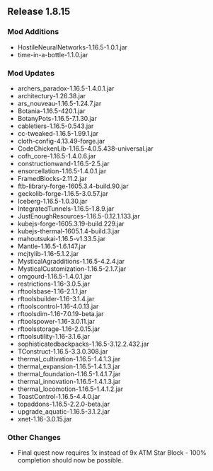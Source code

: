 ## Release 1.8.15

### Mod Additions
- HostileNeuralNetworks-1.16.5-1.0.1.jar
- time-in-a-bottle-1.1.0.jar
### Mod Updates
- archers_paradox-1.16.5-1.4.0.1.jar
- architectury-1.26.38.jar
- ars_nouveau-1.16.5-1.24.7.jar
- Botania-1.16.5-420.1.jar
- BotanyPots-1.16.5-7.1.30.jar
- cabletiers-1.16.5-0.543.jar
- cc-tweaked-1.16.5-1.99.1.jar
- cloth-config-4.13.49-forge.jar
- CodeChickenLib-1.16.5-4.0.5.438-universal.jar
- cofh_core-1.16.5-1.4.0.6.jar
- constructionwand-1.16.5-2.5.jar
- ensorcellation-1.16.5-1.4.0.1.jar
- FramedBlocks-2.11.2.jar
- ftb-library-forge-1605.3.4-build.90.jar
- geckolib-forge-1.16.5-3.0.57.jar
- Iceberg-1.16.5-1.0.30.jar
- IntegratedTunnels-1.16.5-1.8.9.jar
- JustEnoughResources-1.16.5-0.12.1.133.jar
- kubejs-forge-1605.3.19-build.229.jar
- kubejs-thermal-1605.1.4-build.3.jar
- mahoutsukai-1.16.5-v1.33.5.jar
- Mantle-1.16.5-1.6.147.jar
- mcjtylib-1.16-5.1.2.jar
- MysticalAgradditions-1.16.5-4.2.4.jar
- MysticalCustomization-1.16.5-2.1.7.jar
- omgourd-1.16.5-1.4.0.1.jar
- restrictions-1.16-3.0.5.jar
- rftoolsbase-1.16-2.1.1.jar
- rftoolsbuilder-1.16-3.1.4.jar
- rftoolscontrol-1.16-4.0.13.jar
- rftoolsdim-1.16-7.0.19-beta.jar
- rftoolspower-1.16-3.0.11.jar
- rftoolsstorage-1.16-2.0.15.jar
- rftoolsutility-1.16-3.1.6.jar
- sophisticatedbackpacks-1.16.5-3.12.2.432.jar
- TConstruct-1.16.5-3.3.0.308.jar
- thermal_cultivation-1.16.5-1.4.1.3.jar
- thermal_expansion-1.16.5-1.4.1.3.jar
- thermal_foundation-1.16.5-1.4.1.7.jar
- thermal_innovation-1.16.5-1.4.1.3.jar
- thermal_locomotion-1.16.5-1.4.1.2.jar
- ToastControl-1.16.5-4.4.0.jar
- topaddons-1.16.5-2.2.0-beta.jar
- upgrade_aquatic-1.16.5-3.1.2.jar
- xnet-1.16-3.0.15.jar
### Other Changes
- Final quest now requires 1x instead of 9x ATM Star Block - 100% completion should now be possible.
